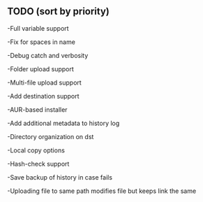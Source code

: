 ## TODO (sort by priority)

-Full variable support

-Fix for spaces in name

-Debug catch and verbosity

-Folder upload support

-Multi-file upload support

-Add destination support

-AUR-based installer

-Add additional metadata to history log

-Directory organization on dst

-Local copy options

-Hash-check support

-Save backup of history in case fails

-Uploading file to same path modifies file but keeps link the same
